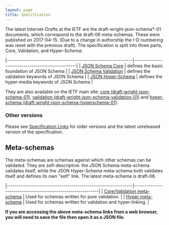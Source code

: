 ```yaml
---
layout: page
title: Specification
---
```


The latest Internet-Drafts at the IETF are the draft-wright-json-schema\*-01 documents, which correspond to the draft-06 meta-schemas. These were published on 2017-04-15. (Due to a change in authorship the I-D numbering was reset with the previous draft). The specification is split into three parts, Core, Validation, and Hyper-Schema:

|--------------------------------------------------------------|-------------------------------------------------|
| [JSON Schema Core](latest/json-schema-core.html)             | defines the basic foundation of JSON Schema     |
| [JSON Schema Validation](latest/json-schema-validation.html) | defines the validation keywords of JSON Schema  |
| [JSON Hyper-Schema](latest/json-schema-hypermedia.html)      | defines the hyper-media keywords of JSON Schema |

They are also available on the IETF main site: [core (draft-wright-json-schema-01)](http://tools.ietf.org/html/draft-wright-json-schema-01), [validation (draft-wright-json-schema-validation-01)](http://tools.ietf.org/html/draft-wright-json-schema-validation-01) and [hyper-schema (draft-wright-json-schema-hyperschema-01)](http://tools.ietf.org/html/draft-wright-json-schema-hyperschema-01).

### Other versions

Please see [Specification Links](specification-links.md) for older versions and the latest unreleased version of the specification.

Meta-schemas
------------

The meta-schemas are schemas against which other schemas can be validated. They are self-descriptive: the JSON Schema meta-schema validates itself, while the JSON Hyper-Schema meta-schema both validates itself and defines its own "self" link.
The latest meta-schema is draft-06.

|--------------------------------------------------------------|------------------------------------------------------------|
| [Core/Validation meta-schema](http://json-schema.org/schema) | Used for schemas written for pure validation.              |
| [Hyper meta-schema](http://json-schema.org/hyper-schema)     | Used for schemas written for validation and hyper-linking. |

**If you are accessing the above meta-schema links from a web browser, you will need to save the file then open it as a JSON file.**
